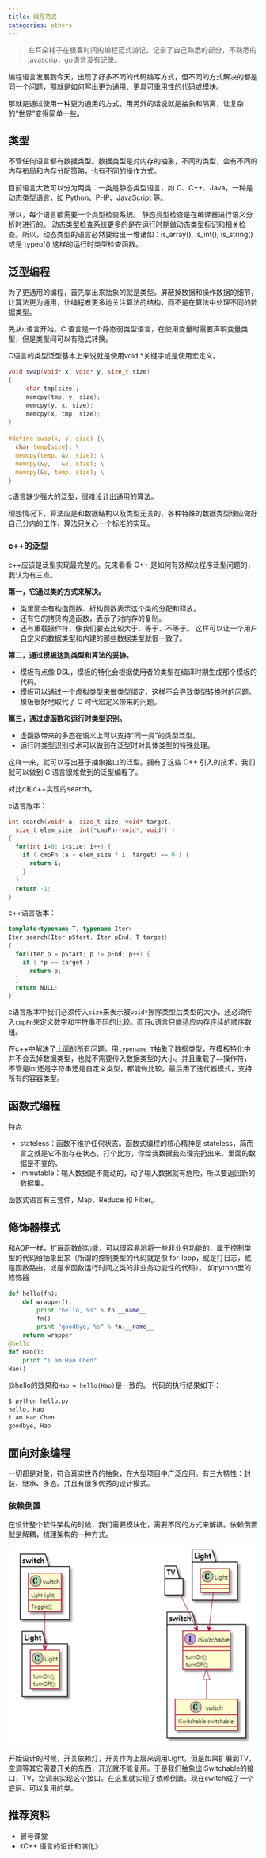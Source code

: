 ```yaml
---
title: 编程范式
categories: others
---
```

>左耳朵耗子在极客时间的编程范式游记，记录了自己熟悉的部分，不熟悉的javascrip，go语言没有记录。

编程语言发展到今天，出现了好多不同的代码编写方式，但不同的方式解决的都是同一个问题，那就是如何写出更为通用、更具可重用性的代码或模块。

那就是通过使用一种更为通用的方式，用另外的话说就是抽象和隔离，让复杂的“世界”变得简单一些。

## 类型

不管任何语言都有数据类型。数据类型是对内存的抽象，不同的类型，会有不同的内存布局和内存分配策略，也有不同的操作方式。

目前语言大致可以分为两类：一类是静态类型语言，如 C、C++、Java，一种是动态类型语言，如 Python、PHP、JavaScript 等。

所以，每个语言都需要一个类型检查系统。
静态类型检查是在编译器进行语义分析时进行的。
动态类型检查系统更多的是在运行时期做动态类型标记和相关检查。所以，动态类型的语言必然要给出一堆诸如：is_array(), is_int(), is_string() 或是 typeof() 这样的运行时类型检查函数。


## 泛型编程

为了更通用的编程，首先拿出来抽象的就是类型。屏蔽掉数据和操作数据的细节，让算法更为通用，让编程者更多地关注算法的结构，而不是在算法中处理不同的数据类型。

先从c语言开始。C 语言是一个静态弱类型语言，在使用变量时需要声明变量类型，但是类型间可以有隐式转换。

C语言的类型泛型基本上来说就是使用void *关键字或是使用宏定义。

```c
void swap(void* x, void* y, size_t size)
{
     char tmp[size];
     memcpy(tmp, y, size);
     memcpy(y, x, size);
     memcpy(x, tmp, size);
}

#define swap(x, y, size) {\
  char temp[size]; \
  memcpy(temp, &y, size); \
  memcpy(&y,   &x, size); \
  memcpy(&x, temp, size); \
}
```
c语言缺少强大的泛型，很难设计出通用的算法。

理想情况下，算法应是和数据结构以及类型无关的，各种特殊的数据类型理应做好自己分内的工作，算法只关心一个标准的实现。

### c++的泛型
c++应该是泛型实现最完整的。先来看看 C++ 是如何有效解决程序泛型问题的，我认为有三点。

**第一，它通过类的方式来解决。**
- 类里面会有构造函数、析构函数表示这个类的分配和释放。
- 还有它的拷贝构造函数，表示了对内存的复制。
- 还有重载操作符，像我们要去比较大于、等于、不等于。
这样可以让一个用户自定义的数据类型和内建的那些数据类型就很一致了。

**第二，通过模板达到类型和算法的妥协。**
- 模板有点像 DSL，模板的特化会根据使用者的类型在编译时期生成那个模板的代码。
- 模板可以通过一个虚拟类型来做类型绑定，这样不会导致类型转换时的问题。
模板很好地取代了 C 时代宏定义带来的问题。

**第三，通过虚函数和运行时类型识别。**
- 虚函数带来的多态在语义上可以支持“同一类”的类型泛型。
- 运行时类型识别技术可以做到在泛型时对具体类型的特殊处理。

这样一来，就可以写出基于抽象接口的泛型。拥有了这些 C++ 引入的技术，我们就可以做到 C 语言很难做到的泛型编程了。

对比c和c++实现的search。

c语言版本：
```c
int search(void* a, size_t size, void* target, 
  size_t elem_size, int(*cmpFn)(void*, void*) )
{
  for(int i=0; i<size; i++) {
    if ( cmpFn (a + elem_size * i, target) == 0 ) {
      return i;
    }
  }
  return -1;
}
```
c++语言版本：
```c++
template<typename T, typename Iter>
Iter search(Iter pStart, Iter pEnd, T target) 
{
  for(Iter p = pStart; p != pEnd; p++) {
    if ( *p == target ) 
      return p;
  }
  return NULL;
}
```

c语言版本中我们必须传入`size`来表示被`void*`擦除类型后类型的大小，还必须传入`cmpFn`来定义数字和字符串不同的比较。而且c语言只能适应内存连续的顺序数组。

在c++中解决了上面的所有问题。用`typename T`抽象了数据类型，在模板特化中并不会丢掉数据类型，也就不需要传入数据类型的大小。并且重载了`==`操作符，不管是int还是字符串还是自定义类型，都能做比较。最后用了迭代器模式，支持所有的容器类型。

## 函数式编程

特点
- stateless：函数不维护任何状态。函数式编程的核心精神是 stateless，简而言之就是它不能存在状态，打个比方，你给我数据我处理完扔出来。里面的数据是不变的。
- immutable：输入数据是不能动的，动了输入数据就有危险，所以要返回新的数据集。

函数式语言有三套件，Map、Reduce 和 Filter。

## 修饰器模式

和AOP一样，扩展函数的功能，可以很容易地将一些非业务功能的、属于控制类型的代码给抽象出来（所谓的控制类型的代码就是像 for-loop，或是打日志，或是函数路由，或是求函数运行时间之类的非业务功能性的代码）。
如python里的修饰器
```python
def hello(fn):
    def wrapper():
        print "hello, %s" % fn.__name__
        fn()
        print "goodbye, %s" % fn.__name__
    return wrapper 
@hello
def Hao():
    print "i am Hao Chen" 
Hao()
```
@hello的效果和`Hao = hello(Hao)`是一致的。
代码的执行结果如下：

```bash
$ python hello.py
hello, Hao
i am Hao Chen
goodbye, Hao
```

## 面向对象编程
一切都是对象，符合真实世界的抽象，在大型项目中广泛应用。有三大特性：封装、继承、多态。并且有很多优秀的设计模式。

### 依赖倒置

在设计整个软件架构的时候，我们需要模块化，需要不同的方式来解耦。依赖倒置就是解耦，梳理架构的一种方式。

![](/assets/0417_1.png)

开始设计的时候，开关依赖灯，开关作为上层来调用Light。但是如果扩展到TV，空调等其它需要开关的东西，开光就不能复用。于是我们抽象出ISwitchable的接口，TV，空调来实现这个接口。在这里就实现了依赖倒置。现在switch成了一个底层、可以复用的类。


## 推荐资料
- 冒号课堂
- 《C++ 语言的设计和演化》